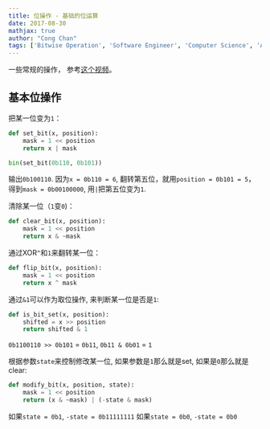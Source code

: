 ```yaml
---
title: 位操作 - 基础的位运算
date: 2017-08-30
mathjax: true
author: "Cong Chan"
tags: ['Bitwise Operation', 'Software Engineer', 'Computer Science', 'Algorithms']
---
```

一些常规的操作， 参考[这个视频](https://www.youtube.com/watch?v=7jkIUgLC29I)。
<!-- more -->

## 基本位操作
把某一位变为`1`：
```python
def set_bit(x, position):
    mask = 1 << position
    return x | mask

bin(set_bit(0b110, 0b101))
```
输出`0b100110`. 因为`x = 0b110 = 6`, 翻转第五位，就用`position = 0b101 = 5`， 得到`mask = 0b00100000`, 用`|`把第五位变为`1`.

清除某一位（`1`变`0`)：
```python
def clear_bit(x, position):
    mask = 1 << position
    return x & ~mask
```

通过XOR`^`和`1`来翻转某一位：
```python
def flip_bit(x, position):
    mask = 1 << position
    return x ^ mask
```

通过`&1`可以作为取位操作, 来判断某一位是否是`1`:
```python
def is_bit_set(x, position):
    shifted = x >> position
    return shifted & 1
```
`0b1100110 >> 0b101` = `0b11`, `0b11 & 0b01` = `1`

根据参数`state`来控制修改某一位, 如果参数是`1`那么就是set, 如果是`0`那么就是clear:
```python
def modify_bit(x, position, state):
    mask = 1 << position
    return (x & ~mask) | (-state & mask)
```
如果`state = 0b1`, `-state = 0b11111111`
如果`state = 0b0`, `-state = 0b0`
